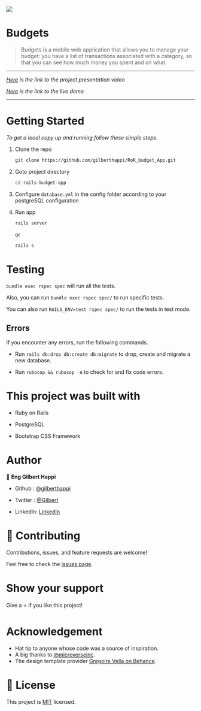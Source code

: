 ![](https://img.shields.io/badge/Microverse-blueviolet)

# Budgets
> Budgets is a mobile web application that allows you to manage your budget: you have a list of transactions associated with a category, so that you can see how much money you spent and on what.
----
_[Here](https://www.loom.com/) is the link to the project presentation video_

_[Here](https://enigmatic-castle-54328.herokuapp.com/) is the link to the live demo_

---

# Getting Started






_To get a local copy up and running follow these simple steps._

1. Clone the repo
   ```sh
   git clone https://github.com/gilberthappi/RoR_budget_App.git
   ```
2. Goto project directory
   ```sh
   cd rails-budget-app
   ```

3. Configure `database.yml` in the config folder according to your postgreSQL configuration
4. Run app
   ```sh
   rails server
   ```
   or
   ```sh
   rails s
   ```


# Testing

`bundle exec rspec spec` will run all the tests.

Also, you can run `bundle exec rspec spec/` to run specific tests.

You can also run `RAILS_ENV=test rspec spec/` to run the tests in test mode.

## Errors

If you encounter any errors, run the following commands.

- Run `rails db:drop db:create db:migrate` to drop, create and migrate a new database.

- Run `rubocop && rubocop -A` to check for and fix code errors.

# This project was built with

- Ruby on Rails

- PostgreSQL

- Bootstrap CSS Framework

# Author

👤 **Eng Gilbert Happi**


- Github : [@gilberthappi](https://github.com/gilberthappi)

- Twitter : [@Gilbert](https://twitter.com/GilbertHap49995)

- LinkedIn: [LinkedIn](https://www.linkedin.com/in/dushimimana-gilbert-happi-997b2a262/)

# 🤝 Contributing

Contributions, issues, and feature requests are welcome!

Feel free to check the [issues page](https://github.com/gilberthappi/RoR_budget_App/issues/8).

# Show your support

Give a ⭐️ if you like this project!

# Acknowledgement

- Hat tip to anyone whose code was a source of inspiration.
- A big thanks to [@microverseinc](https://github.com/microverseinc).
- The design template provider [Gregoire Vella on Behance](https://www.behance.net/gregoirevella).

# 📝 License

This project is [MIT](./MIT.md) licensed.
